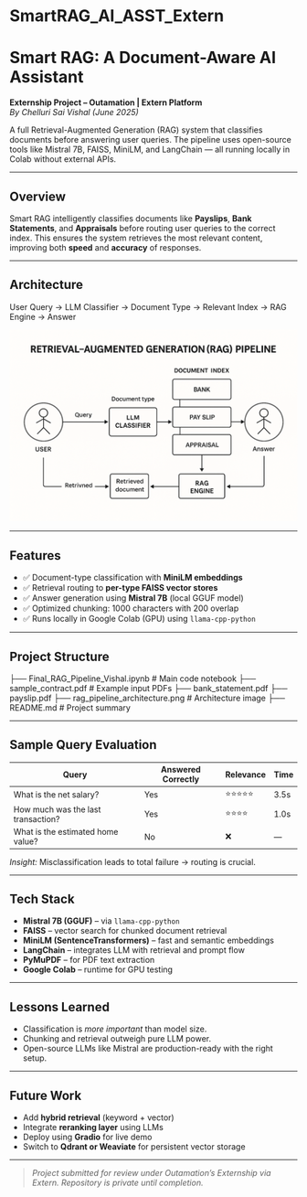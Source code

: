 # SmartRAG_AI_ASST_Extern
#  Smart RAG: A Document-Aware AI Assistant

**Externship Project – Outamation | Extern Platform**  
_By Chelluri Sai Vishal (June 2025)_

A full Retrieval-Augmented Generation (RAG) system that classifies documents before answering user queries. The pipeline uses open-source tools like Mistral 7B, FAISS, MiniLM, and LangChain — all running locally in Colab without external APIs.

---

##  Overview

Smart RAG intelligently classifies documents like **Payslips**, **Bank Statements**, and **Appraisals** before routing user queries to the correct index. This ensures the system retrieves the most relevant content, improving both **speed** and **accuracy** of responses.

---

##  Architecture

User Query → LLM Classifier → Document Type → Relevant Index → RAG Engine → Answer

![RAG Pipeline Architecture](rag_pipeline_architecture.png)

---

##  Features

- ✅ Document-type classification with **MiniLM embeddings**
- ✅ Retrieval routing to **per-type FAISS vector stores**
- ✅ Answer generation using **Mistral 7B** (local GGUF model)
- ✅ Optimized chunking: 1000 characters with 200 overlap
- ✅ Runs locally in Google Colab (GPU) using `llama-cpp-python`

---

##  Project Structure
├── Final_RAG_Pipeline_Vishal.ipynb # Main code notebook
├── sample_contract.pdf # Example input PDFs
├── bank_statement.pdf
├── payslip.pdf
├── rag_pipeline_architecture.png # Architecture image
├── README.md # Project summary

---

##  Sample Query Evaluation

| Query                             | Answered Correctly | Relevance | Time  |
|----------------------------------|---------------------|-----------|-------|
| What is the net salary?          |  Yes                |⭐⭐⭐⭐⭐| 3.5s  |
| How much was the last transaction? | Yes              |⭐⭐⭐⭐ | 1.0s  |
| What is the estimated home value? |  No                |❌        | —     |

 *Insight:* Misclassification leads to total failure → routing is crucial.

---

##  Tech Stack

- **Mistral 7B (GGUF)** – via `llama-cpp-python`
- **FAISS** – vector search for chunked document retrieval
- **MiniLM (SentenceTransformers)** – fast and semantic embeddings
- **LangChain** – integrates LLM with retrieval and prompt flow
- **PyMuPDF** – for PDF text extraction
- **Google Colab** – runtime for GPU testing

---

##  Lessons Learned

- Classification is *more important* than model size.
- Chunking and retrieval outweigh pure LLM power.
- Open-source LLMs like Mistral are production-ready with the right setup.

---

##  Future Work

-  Add **hybrid retrieval** (keyword + vector)
-  Integrate **reranking layer** using LLMs
-  Deploy using **Gradio** for live demo
-  Switch to **Qdrant or Weaviate** for persistent vector storage

---

>  _Project submitted for review under Outamation’s Externship via Extern. Repository is private until completion._

